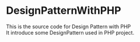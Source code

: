 # DesignPatternWithPHP
This is the source code for Design Pattern with PHP</br>
It introduce some DesignPattern used in PHP project.
